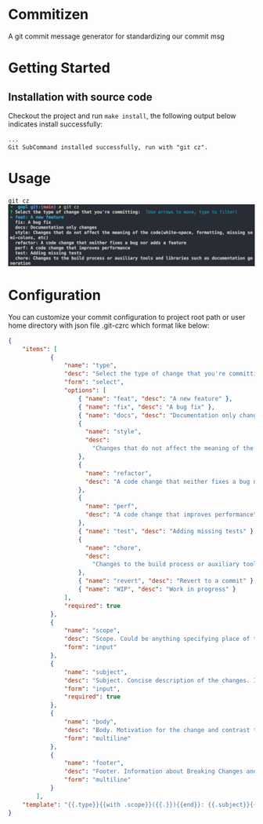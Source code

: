 <!--
 * @Author: robert zhang <robertzhangwenjie@gmail.com>
 * @Date: 2022-09-01 16:41:59
 * @LastEditTime: 2022-09-02 11:09:10
 * @LastEditors: robert zhang
 * @Description: 
-->
# Commitizen
A git commit message generator for standardizing our commit msg

# Getting Started

## Installation with source code
Checkout the project and run `make install`, the following output below indicates install successfully:

```shell
...
Git SubCommand installed successfully, run with "git cz".
```

# Usage
`git cz`
![git-cz](docs/images/git-cz.png)

# Configuration
You can customize your commit configuration to project root path or user home directory  with json file .git-czrc which format like below:
```json
{
	"items": [
			{
				"name": "type",
				"desc": "Select the type of change that you're committing:",
				"form": "select",
				"options": [
					{ "name": "feat", "desc": "A new feature" },
					{ "name": "fix", "desc": "A bug fix" },
					{ "name": "docs", "desc": "Documentation only changes" },
					{
					  "name": "style",
					  "desc":
						"Changes that do not affect the meaning of the code(white-space, formatting, missing semi-colons, etc)"
					},
					{
					  "name": "refactor",
					  "desc": "A code change that neither fixes a bug nor adds a feature"
					},
					{
					  "name": "perf",
					  "desc": "A code change that improves performance"
					},
					{ "name": "test", "desc": "Adding missing tests" },
					{
					  "name": "chore",
					  "desc":
						"Changes to the build process or auxiliary tools and libraries such as documentation generation"
					},
					{ "name": "revert", "desc": "Revert to a commit" },
					{ "name": "WIP", "desc": "Work in progress" }
				],
				"required": true
			},
			{
				"name": "scope",
				"desc": "Scope. Could be anything specifying place of the commit change (users, db, poll):",
				"form": "input"
			},
			{
				"name": "subject",
				"desc": "Subject. Concise description of the changes. Imperative, lower case and no final dot:",
				"form": "input",
				"required": true
			},
			{
				"name": "body",
				"desc": "Body. Motivation for the change and contrast this with previous behavior:",
				"form": "multiline"
			},
			{
				"name": "footer",
				"desc": "Footer. Information about Breaking Changes and reference issues that this commit closes:",
				"form": "multiline"
			}
		],
	"template": "{{.type}}{{with .scope}}({{.}}){{end}}: {{.subject}}{{with .body}}\n\n{{.}}{{end}}{{with .footer}}\n\n{{.}}{{end}}"
}

```